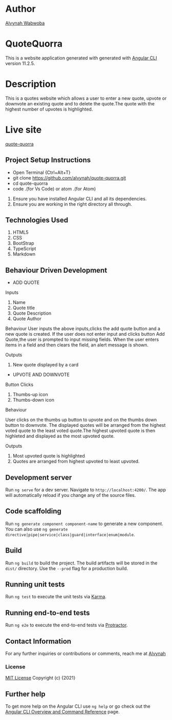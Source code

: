 # Author

[Alvynah Wabwoba](https://github.com/alvynah)

# QuoteQuorra

This is a website application generated with generated with [Angular CLI](https://github.com/angular/angular-cli) version 11.2.5.

# Description

This is a quotes website which allows a user to enter a new quote, upvote or downvote an existing quote and to delete the quote.The quote with the highest number of upvotes is highlighted.

# Live site
[quote-quorra](https://quote-quorra.netlify.app)
## Project Setup Instructions
* Open Terminal {Ctrl+Alt+T}
* git clone https://github.com/alvynah/quote-quorra.git
* cd quote-quorra
* code .(for Vs Code) or atom .(for Atom)

1. Ensure you have installed Angular CLI and all its dependencies.
2. Ensure you are working in the right directory all through.
## Technologies Used
1. HTML5
2. CSS
3. BootStrap
4. TypeScript
5. Markdown
## Behaviour Driven Development
* ADD QUOTE

Inputs
1. Name
2. Quote title
3. Quote Description
4. Quote Author

Behaviour
User inputs the above inputs,clicks the add quote button and a new quote is created. If the user does not enter input and clicks button Add Quote,the user is prompted to input missing fields. When the user enters items in a field and then clears the field, an alert message is shown. 

Outputs
1. New quote displayed by a card


* UPVOTE AND DOWNVOTE

Button Clicks
1. Thumbs-up icon
2. Thumbs-down icon

Behaviour

User clicks on the thumbs up button to upvote and on the thumbs down button to downvote. The displayed quotes will be arranged from the highest voted quote to the least voted quote.The highest upvoted quote is then highleted and displayed as the most upvoted quote.

Outputs

1. Most upvoted quote is highlighted
2. Quotes are arranged from highest upvoted to least upvoted.

## Development server

Run `ng serve` for a dev server. Navigate to `http://localhost:4200/`. The app will automatically reload if you change any of the source files.

## Code scaffolding

Run `ng generate component component-name` to generate a new component. You can also use `ng generate directive|pipe|service|class|guard|interface|enum|module`.

## Build

Run `ng build` to build the project. The build artifacts will be stored in the `dist/` directory. Use the `--prod` flag for a production build.

## Running unit tests

Run `ng test` to execute the unit tests via [Karma](https://karma-runner.github.io).

## Running end-to-end tests

Run `ng e2e` to execute the end-to-end tests via [Protractor](http://www.protractortest.org/).

## Contact Information
For any further inquiries or contributions or comments, reach me at [Alvynah](juvatalvynah@gmail.com)

### License
[MIT License](https://github.com/alvynah/quote-quorra/blob/master/LICENSE) Copyright (c) {2021} 

## Further help

To get more help on the Angular CLI use `ng help` or go check out the [Angular CLI Overview and Command Reference](https://angular.io/cli) page.
